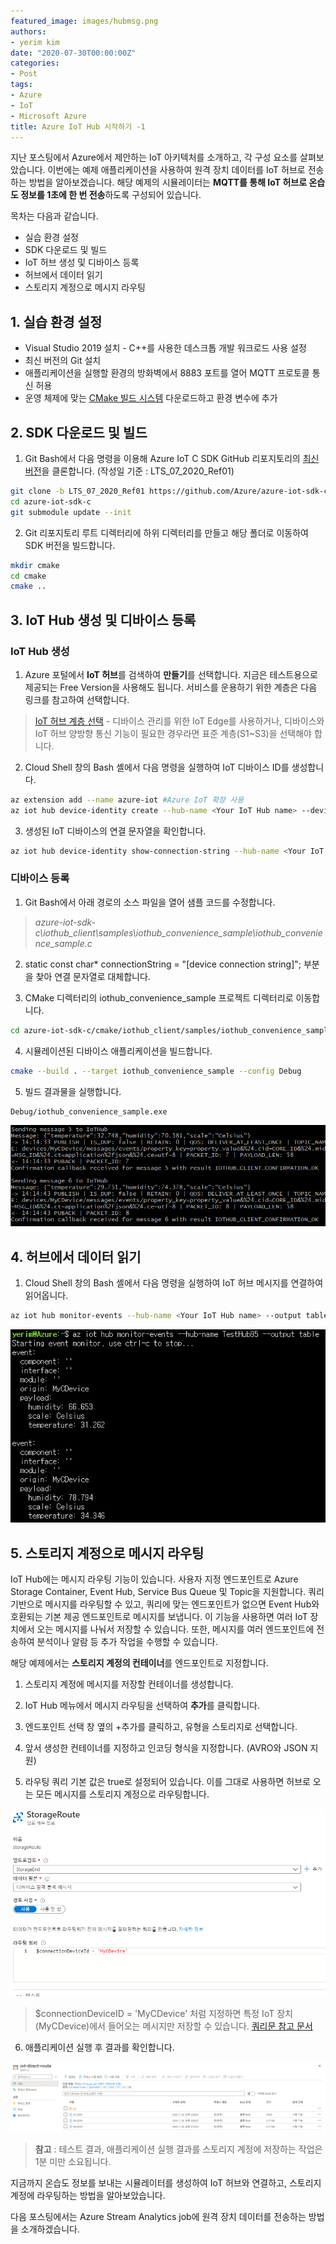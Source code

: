 ```yaml
---
featured_image: images/hubmsg.png
authors:
- yerim kim
date: "2020-07-30T00:00:00Z"
categories:
- Post
tags:
- Azure
- IoT
- Microsoft Azure
title: Azure IoT Hub 시작하기 -1
---
```


지난 포스팅에서 Azure에서 제안하는 IoT 아키텍처를 소개하고, 각 구성 요소를 살펴보았습니다. 
이번에는 예제 애플리케이션을 사용하여 원격 장치 데이터를 IoT 허브로 전송하는 방법을 알아보겠습니다. 해당 예제의 시뮬레이터는 **MQTT를 통해 IoT 허브로 온습도 정보를 1초에 한 번 전송**하도록 구성되어 있습니다.

목차는 다음과 같습니다.
- 실습 환경 설정
- SDK 다운로드 및 빌드
- IoT 허브 생성 및 디바이스 등록
- 허브에서 데이터 읽기
- 스토리지 계정으로 메시지 라우팅

## 1. 실습 환경 설정
- Visual Studio 2019 설치 - C++를 사용한 데스크톱 개발 워크로드 사용 설정
- 최신 버전의 Git 설치
- 애플리케이션을 실행할 환경의 방화벽에서 8883 포트를 열어 MQTT 프로토콜 통신 허용
- 운영 체제에 맞는 [CMake 빌드 시스템](https://cmake.org/download/) 다운로드하고 환경 변수에 추가

## 2. SDK 다운로드 및 빌드

1) Git Bash에서 다음 명령을 이용해 Azure IoT C SDK GitHub 리포지토리의 [최신 버전](https://github.com/Azure/azure-iot-sdk-c/releases/tag/LTS_07_2020_Ref01)을 클론합니다. (작성일 기준 : LTS_07_2020_Ref01)

```bash
git clone -b LTS_07_2020_Ref01 https://github.com/Azure/azure-iot-sdk-c.git
cd azure-iot-sdk-c
git submodule update --init
```

2) Git 리포지토리 루트 디렉터리에 하위 디렉터리를 만들고 해당 폴더로 이동하여 SDK 버전을 빌드합니다. 

```bash
mkdir cmake
cd cmake
cmake ..
```

## 3. IoT Hub 생성 및 디바이스 등록

### IoT Hub 생성

1) Azure 포털에서 **IoT 허브**를 검색하여 **만들기**를 선택합니다. 지금은 테스트용으로 제공되는 Free Version을 사용해도 됩니다. 서비스를 운용하기 위한 계층은 다음 링크를 참고하여 선택합니다.

> [IoT 허브 계층 선택](https://docs.microsoft.com/ko-kr/azure/iot-hub/iot-hub-scaling) - 디바이스 관리를 위한 IoT Edge를 사용하거나, 디바이스와 IoT 허브 양방향 통신 기능이 필요한 경우라면 표준 계층(S1~S3)을 선택해야 합니다. 

2) Cloud Shell 창의 Bash 셸에서 다음 명령을 실행하여 IoT 디바이스 ID를 생성합니다. 

```bash
az extension add --name azure-iot #Azure IoT 확장 사용
az iot hub device-identity create --hub-name <Your IoT Hub name> --device-id MyCDevice #MyCDevice라는 디바이스 ID 생성
```
3) 생성된 IoT 디바이스의 연결 문자열을 확인합니다. 

```bash
az iot hub device-identity show-connection-string --hub-name <Your IoT Hub name> --device-id MyCDevice --output table
```

### 디바이스 등록

1) Git Bash에서 아래 경로의 소스 파일을 열어 샘플 코드를 수정합니다. 

>*azure-iot-sdk-c\iothub_client\samples\iothub_convenience_sample\iothub_convenience_sample.c* 

2) static const char* connectionString = "[device connection string]"; 부분을 찾아 연결 문자열로 대체합니다. 

3) CMake 디렉터리의 iothub_convenience_sample 프로젝트 디렉터리로 이동합니다. 

```bash
cd azure-iot-sdk-c/cmake/iothub_client/samples/iothub_convenience_sample
```

4) 시뮬레이션된 디바이스 애플리케이션을 빌드합니다. 

```bash
cmake --build . --target iothub_convenience_sample --config Debug
```

5) 빌드 결과물을 실행합니다. 

```bash
Debug/iothub_convenience_sample.exe
```
![온습도 정보를 계속 보내는 중](images/result.png)



## 4. 허브에서 데이터 읽기

1) Cloud Shell 창의 Bash 셸에서 다음 명령을 실행하여 IoT 허브 메시지를 연결하여 읽어옵니다.

```bash
az iot hub monitor-events --hub-name <Your IoT Hub name> --output table
```

![허브에서 메시지 확인](images/hubmsg.png)


## 5. 스토리지 계정으로 메시지 라우팅

IoT Hub에는 메시지 라우팅 기능이 있습니다. 사용자 지정 엔드포인트로 Azure Storage Container, Event Hub, Service Bus Queue 및 Topic을 지원합니다. 쿼리 기반으로 메시지를 라우팅할 수 있고, 쿼리에 맞는 엔드포인트가 없으면 Event Hub와 호환되는 기본 제공 엔드포인트로 메시지를 보냅니다. 이 기능을 사용하면 여러 IoT 장치에서 오는 메시지를 나눠서 저장할 수 있습니다. 또한, 메시지를 여러 엔드포인트에 전송하여 분석이나 알람 등 추가 작업을 수행할 수 있습니다. 

해당 예제에서는 **스토리지 계정의 컨테이너**를 엔드포인트로 지정합니다.

1) 스토리지 계정에 메시지를 저장할 컨테이너를 생성합니다. 

2) IoT Hub 메뉴에서 메시지 라우팅을 선택하여 **추가**를 클릭합니다. 

3) 엔드포인트 선택 창 옆의 +추가를 클릭하고, 유형을 스토리지로 선택합니다. 

4) 앞서 생성한 컨테이너를 지정하고 인코딩 형식을 지정합니다. (AVRO와 JSON 지원)

5) 라우팅 쿼리 기본 값은 true로 설정되어 있습니다. 이를 그대로 사용하면 허브로 오는 모든 메시지를 스토리지 계정으로 라우팅합니다. 


![라우팅 설정](images/route.png)


> $connectionDeviceID = 'MyCDevice' 처럼 지정하면 특정 IoT 장치(MyCDevice)에서 들어오는 메시지만 저장할 수 있습니다. 
> [쿼리문 참고 문서](https://docs.microsoft.com/ko-kr/azure/iot-hub/iot-hub-devguide-routing-query-syntax)

6) 애플리케이션 실행 후 결과를 확인합니다. 

![스토리지 계정 저장 결과 확인](images/result2.png)


> **참고** : 테스트 결과, 애플리케이션 실행 결과를 스토리지 계정에 저장하는 작업은 1분 미만 소요됩니다.

지금까지 온습도 정보를 보내는 시뮬레이터를 생성하여 IoT 허브와 연결하고, 스토리지 계정에 라우팅하는 방법을 알아보았습니다. 

다음 포스팅에서는 Azure Stream Analytics job에 원격 장치 데이터를 전송하는 방법을 소개하겠습니다. 